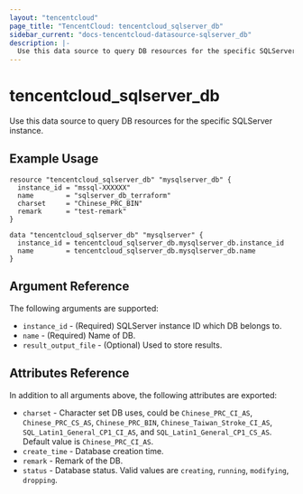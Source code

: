 ```yaml
---
layout: "tencentcloud"
page_title: "TencentCloud: tencentcloud_sqlserver_db"
sidebar_current: "docs-tencentcloud-datasource-sqlserver_db"
description: |-
  Use this data source to query DB resources for the specific SQLServer instance.
---
```


# tencentcloud_sqlserver_db

Use this data source to query DB resources for the specific SQLServer instance.

## Example Usage

```hcl
resource "tencentcloud_sqlserver_db" "mysqlserver_db" {
  instance_id = "mssql-XXXXXX"
  name        = "sqlserver_db_terraform"
  charset     = "Chinese_PRC_BIN"
  remark      = "test-remark"
}

data "tencentcloud_sqlserver_db" "mysqlserver" {
  instance_id = tencentcloud_sqlserver_db.mysqlserver_db.instance_id
  name        = tencentcloud_sqlserver_db.mysqlserver_db.name
}
```

## Argument Reference

The following arguments are supported:

* `instance_id` - (Required) SQLServer instance ID which DB belongs to.
* `name` - (Required) Name of DB.
* `result_output_file` - (Optional) Used to store results.

## Attributes Reference

In addition to all arguments above, the following attributes are exported:

* `charset` - Character set DB uses, could be `Chinese_PRC_CI_AS`, `Chinese_PRC_CS_AS`, `Chinese_PRC_BIN`, `Chinese_Taiwan_Stroke_CI_AS`, `SQL_Latin1_General_CP1_CI_AS`, and `SQL_Latin1_General_CP1_CS_AS`. Default value is `Chinese_PRC_CI_AS`.
* `create_time` - Database creation time.
* `remark` - Remark of the DB.
* `status` - Database status. Valid values are `creating`, `running`, `modifying`, `dropping`.


